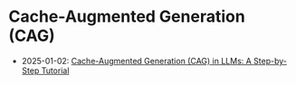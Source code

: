 # Cache-Augmented Generation (CAG)

- 2025-01-02: [Cache-Augmented Generation (CAG) in LLMs: A Step-by-Step Tutorial](https://medium.com/@ronantech/cache-augmented-generation-cag-in-llms-a-step-by-step-tutorial-6ac35d415eec)